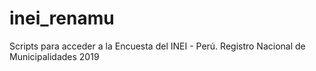 # inei_renamu
Scripts para acceder a la Encuesta del INEI - Perú. Registro Nacional de Municipalidades 2019
